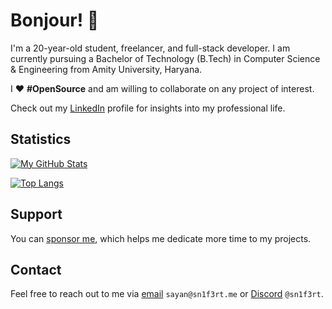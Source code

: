 # Bonjour! 👋

I'm a 20-year-old student, freelancer, and full-stack developer. I am currently pursuing a Bachelor of Technology (B.Tech) in Computer Science & Engineering from Amity University, Haryana.

I ❤️ **#OpenSource** and am willing to collaborate on any project of interest. 

Check out my [LinkedIn](https://www.linkedin.com/in/sayan-bhattacharyya/) profile for insights into my professional life. 

## Statistics

[![My GitHub Stats](https://grs.sn1f3rt.me/api?username=Sn1F3rt&bg_color=60,21e1ae,09aeea&title_color=00008B&icon_color=000080&border_color=000080&border_radius=10&custom_title=My%20GitHub%20Stats&show_icons=true&rank_icon=github&ring_color=000080&include_all_commits=true&hide=contribs&show=prs_merged,prs_merged_percentage)](https://github.com/Sn1F3rt)

[![Top Langs](https://grs.sn1f3rt.me/api/top-langs/?username=Sn1F3rt&hide_progress=true&bg_color=60,21e1ae,09aeea&title_color=00008B&icon_color=000080&border_color=000080&border_radius=10&custom_title=Languages%20I%20Use)]([https://sn1f3rt.me](https://github.com/Sn1F3rt))

## Support

You can [sponsor me](https://github.com/sponsors/Sn1F3rt), which helps me dedicate more time to my projects. 

## Contact

Feel free to reach out to me via [email](mailto:sayan@sn1f3rt.me) `sayan@sn1f3rt.me` or [Discord](https://discord.com/users/589768200766619659) `@sn1f3rt`. 

